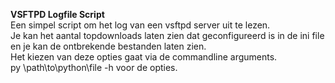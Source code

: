 **VSFTPD Logfile Script**\
Een simpel script om het log van een vsftpd server uit te lezen. \
Je kan het aantal topdownloads laten zien dat geconfigureerd is in de ini file en je kan de ontbrekende bestanden laten zien. \
Het kiezen van deze opties gaat via de commandline arguments.\
py \path\to\python\file -h voor de opties.
